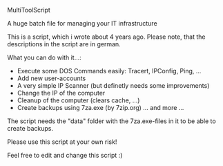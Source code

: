 MultiToolScript

A huge batch file for managing your IT infrastructure

This is a script, which i wrote about 4 years ago.
Please note, that the descriptions in the script are in german.

What you can do with it...:
- Execute some DOS Commands easily: Tracert, IPConfig, Ping, ...
- Add new user-accounts
- A very simple IP Scanner (but definetly needs some improvements)
- Change the IP of the computer
- Cleanup of the computer (clears cache, ...)
- Create backups using 7za.exe (by 7zip.org)
... and more ...

The script needs the "data" folder with the 7za.exe-files in it to be able to create backups.

Please use this script at your own risk! 

Feel free to edit and change this script :)
